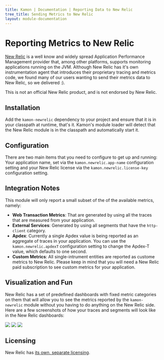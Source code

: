 ```yaml
---
title: Kamon | Documentation | Reporting Data to New Relic
tree_title: Sending Metrics to New Relic
layout: module-documentation
---
```


Reporting Metrics to New Relic
==============================

[New Relic] is a well know and widely spread Application Performance Management provider that, among other platforms,
supports monitoring applications running on the JVM. Although New Relic has it's own instrumentation agent that
introduces their proprietary tracing and metrics code, we found many of our users wanting to send their metrics data to
New Relic, so we delivered :).

<p class="alert alert-info">This is not an official New Relic product, and is not endorsed by New Relic.</p>


Installation
-------------

Add the `kamon-newrelic` dependency to your project and ensure that it is in your classpath at runtime, that's it.
Kamon's module loader will detect that the New Relic module is in the classpath and automatically start it.


Configuration
-------------

There are two main items that you need to configure to get up and running: Your application name, set via the
`kamon.newrelic.app-name` configuration setting and your New Relic license via the `kamon.newrelic.license-key`
configuration setting.


Integration Notes
-----------------

This module will only report a small subset of the of the available metrics, namely:

* __Web Transaction Metrics__: That are generated by using all the traces that are measured from your application.
* __External Services__:  Generated by using all segments that have the `http-client` category.
* __Apdex__: Currently a single Apdex value is being reported as an aggregate of traces in your application. You can use
the `kamon.newrelic.apdexT` configuration setting to change the Apdex-T value, which defaults to one second.
* __Custom Metrics__: All single-intrument entities are reported as custome metrics to New Relic. Please keep in mind that
you will need a New Relic paid subscription to see custom metrics for your application.


Visualization and Fun
---------------------

New Relic has a set of predefined dashboards with fixed metric categories on them that will allow you to see the metrics
reported by the `kamon-newrelic` module without you having to do anything on the New Relic side. Here are a few screenshots
of how your traces and segments will look like in the New Relic dashboards:

<img class="img-fluid" src="/assets/img/newrelic-module-newrelic-dashboard.png">
<img class="img-fluid" src="/assets/img/newrelic-module-transactions-tab.png">
<img class="img-fluid" src="/assets/img/newrelic-module-external-services.png">


Licensing
---------
New Relic has [its own, separate licensing].



[New Relic]: http://newrelic.com
[get started]: /documentation/get-started/
[New Relic Agent Installations Instructions]: https://docs.newrelic.com/docs/java/new-relic-for-java#h2-installation
[kamon-newrelic-example]: https://github.com/kamon-io/Kamon/tree/master/kamon-examples/kamon-newrelic-example
[its own, separate licensing]: http://newrelic.com/terms

